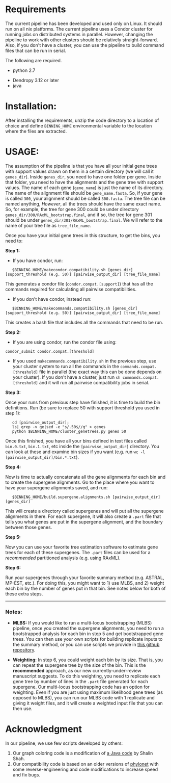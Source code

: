 Requirements
==========
The current pipeline has been developed and used only on Linux. It should run on all nix platforms.
The current pipeline uses a Condor cluster for running jobs on distributed systems in parallel.
However, changing the pipeline to work with other clusters should be relatively straight-forward. Also, if you don't have a cluster, you can use the pipeline to build command files that can be run in serial. 

The following are required.

 * python 2.7
 - Dendropy 3.12 or later
 - java 


Installation:
=========
After installing the requirements, unzip the code directory to a location of choice and define `BINNING_HOME`
environmental variable to the location where the files are extracted. 

USAGE:
========
The assumption of the pipeline is that you have all your initial gene trees with support values drawn on them
in a certain directory (we will call it `genes_dir`). Inside `genes_dir`, you need to have one folder per gene. 
Inside that folder, you need to have the alignments and the gene tree with support values. The name of each 
gene (`gene_name`) is just the name of its directory. The name of the alignment file should be `gene_name.fasta`.
So, if your gene is called `300`, your alignment should be called `300.fasta`. The tree file can be named anything, 
*However*, all the trees should have the same exact name. So, for example, the tree for gene 300 could be under
directory `genes_dir/300/RAxML_bootstrap.final`, and if so, the tree for gene 301 should be under
`genes_dir/301/RAxML_bootstrap.final`. We will refer to the name of your tree file as `tree_file_name`.

Once you have your initial gene trees in this structure, to get the bins, you need to:


**Step 1:**
 
  * If you have condor, run:
    
``` 
   $BINNING_HOME/makecondor.compatibility.sh [genes_dir] [support_threshold (e.g. 50)] [pairwise_output_dir] [tree_file_name]
``` 

This generates a condor file (`condor.compat.[support]`) that has all the commands required for calculating all pairwise compatibilities.

  * If you don't have condor, instead run:
    
``` 
   $BINNING_HOME/makecommands.compatibility.sh [genes_dir] [support_threshold (e.g. 50)] [pairwise_output_dir] [tree_file_name]
```
   This creates a bash file that includes all the commands that need to be run.
    
**Step 2:** 

 * If you are using condor, run the condor file using: 

```condor_submit condor.compat.[threshold]```

 * If you used `makecommands.compatibility.sh` in the previous step, use your cluster system to run all the commands in the `commands.compat.[threshold]` file in parallel (the exact way this can be done depends on your cluster). 
   If you don't have a cluster, just run `sh commands.compat.[threshold]` and it will run all pairwise compatibility jobs in serial.  

**Step 3:** 

Once your runs from previous step have finished, it is time to build the bin definitions. Run (be sure to replace 50 with support threshold you used in step 1):

``` 
   cd [pairwise_output_dir]; 
   ls| grep -v ge|sed -e "s/.50$//g" > genes   
   python $BINNING_HOME/cluster_genetrees.py genes 50
```
  
Once this finished, you have all your bins defined in text files called `bin.0.txt`, `bin.1.txt`, etc inside the `[pairwise_output_dir]` directory. 
  You can look at these and examine bin sizes if you want (e.g. run `wc -l [pairwise_output_dir]/bin.*.txt`). 

**Step 4:** 

Now is time to actually concatenate all the gene alignments for each bin and to create the supergene alignments.
   Go to the place where you want to have your supergene alignments saved, and run:
   
```
   $BINNING_HOME/build.supergene.alignments.sh [pairwise_output_dir] [genes_dir]
``` 
   This will create a directory called supergenes and will put all the supergene alignments in there. For each supergene, it will also create a `.part` file that tells you what genes are put in the supergene alignment, and the boundary between those genes.

**Step 5:** 

Now you can use your favorite tree estimation software to estimate gene trees for each of these supergenes. The `.part` files can be used for a *recommended* partitioned analysis (e.g. using RAxML).

**Step 6:** 

Run your supergenes through your favorite summary method (e.g. ASTRAL, MP-EST, etc.). For doing this, you might want to 1) use MLBS, and 2) weight each bin by the number of genes put in that bin. See notes below for both of these extra steps.

---
### Notes:

* **MLBS:** If you would like to run a multi-locus bootstrapping (MLBS) pipeline, once you created the supergene alignments, you need to run a bootstrapped analysis for each bin in step 5 and get bootstrapped gene trees. You can then use your own scripts for building replicate inputs to the summary method, or you can use scripts we provide in [this github repository](https://github.com/smirarab/multi-locus-bootstrapping).

* **Weighting:** In step 6, you could weight each bin by its size. That is, you can repeat the supergene tree by the size of the bin. This is the **recommended** approach, as our new currently-under-review manuscript suggests. To do this weighting, you need to replicate each gene tree by number of lines in the `.part` file generated for each supergene. Our multi-locus bootstrapping code has an option for weighting. Even if you are just using maximum likelihood gene trees (as opposed to MLBS), you can run our MLBS code with 1 replicate and giving it weight files, and it will create a weighted input file that you can then use. 


Acknowledgment
========
In our pipeline, we use few scripts developed by others:

1. Our graph coloring code is a modification of [a Java code](http://shah.freeshell.org/graphcoloring/) by Shalin Shah.
2. Our compatibility code is based on an older versions of [phylonet](http://bioinfo.cs.rice.edu/phylonet) with some reverse-engineering and code modifications to increase speed and fix bugs. 
